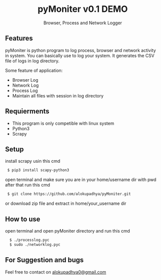 <h1 align="center">pyMoniter v0.1 DEMO</h1>

<p align="center">
  Browser, Process and Network Logger
</p>


## Features
pyMoniter is python program to log process, browser and network activity in system. You can basically use to log your system. It generates the CSV file of logs in log directory.

Some feature of application:
* Browser Log
* Network Log
* Process Log
* Maintain all files with session in log directory

## Requierments
* This program is only competible with linux system
* Python3
* Scrapy

## Setup

  install scrapy usin this cmd
 ```bash
  $ pip3 install scapy-python3
 ```
  open terminal and make sure you are in your home/username dir with pwd
  after that run this cmd
 ```bash
  $ git clone https://github.com/alokupadhya/pyMoniter.git
 ```
  or
  download zip file and extract in home/your_username dir


## How to use
  open terminal and open pyMoniter directory
  and run this cmd
```bash  
  $ ./processlog.pyc
  $ sudo ./networklog.pyc
```


## For Suggestion and bugs
  Feel free to contact on
  alokupadhya0@gmail.com

